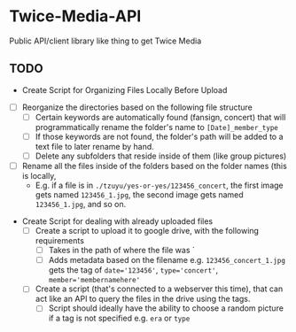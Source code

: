 # Twice-Media-API
Public API/client library like thing to get Twice Media

## TODO
 - Create Script for Organizing Files Locally Before Upload
  - [ ] Reorganize the directories based on the following file structure
    - [ ] Certain keywords are automatically found (fansign, concert) that will programmatically rename the folder's name to `[Date]_member_type`
    - [ ] If those keywords are not found, the folder's path will be added to a text file to later rename by hand.
    - [ ] Delete any subfolders that reside inside of them (like group pictures)
  - [ ] Rename all the files inside of the folders based on the folder names (this is locally, 
    - E.g. if a file is in `./tzuyu/yes-or-yes/123456_concert`, the first image gets named `123456_1.jpg`, the second image gets named `123456_1.jpg`, and so on.
- Create Script for dealing with already uploaded files
  - [ ] Create a script to upload it to google drive, with the following requirements
     - [ ] Takes in the path of where the file was `
     - [ ] Adds metadata based on the filename e.g. `123456_concert_1.jpg` gets the tag of `date='123456'`, `type='concert'`, `member='membernamehere'`
  - [ ] Create a script (that's connected to a webserver this time), that can act like an API to query the files in the drive using the tags.
    - [ ] Script should ideally have the ability to choose a random picture if a tag is not specified e.g. `era` or `type`

